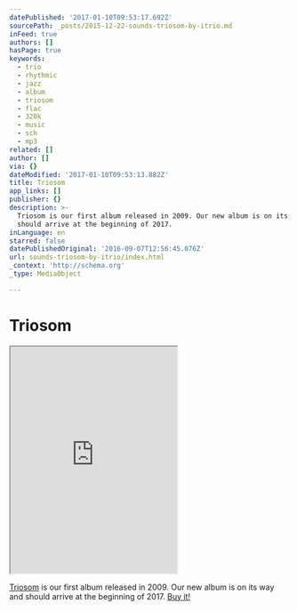 ```yaml
---
datePublished: '2017-01-10T09:53:17.692Z'
sourcePath: _posts/2015-12-22-sounds-triosom-by-itrio.md
inFeed: true
authors: []
hasPage: true
keywords:
  - trio
  - rhythmic
  - jazz
  - album
  - triosom
  - flac
  - 320k
  - music
  - sch
  - mp3
related: []
author: []
via: {}
dateModified: '2017-01-10T09:53:13.882Z'
title: Triosom
app_links: []
publisher: {}
description: >-
  Triosom is our first album released in 2009. Our new album is on its way and
  should arrive at the beginning of 2017.
inLanguage: en
starred: false
datePublishedOriginal: '2016-09-07T12:56:45.076Z'
url: sounds-triosom-by-itrio/index.html
_context: 'http://schema.org'
_type: MediaObject

---
```

# Triosom

<iframe src="https://the-grid.github.io/ed-userhtml/?g=eJwlkMFOwzAMhu97ilDEcXVHR4G26Y0DNw68gNN6bbSkqRxP20C8O-vik3_J8v_pa-2B0ZOKcnWkMxN4IK5V0aizHWSq1a4onho1kR0nqdW-qJZLk6nIvc4mkSXWAAbnoUe_5H3w8OENDQMNXw6vxIDOnLzeVeW-LN935TNE-0PaIY8EZuyD0-V9wNn5uMaiens9vACynAMfdfToHAjjHBdkmkULnwjWOrTjrM9kohXaLqnuRkboHcXYtagmpkPCvFH6U7R9boVtyPspgcGaYvBZ950WZa7qM19DC9ht2ruW7jF9__V42SYtqxX1YP0SWHCW5q-FdLppIRnt_gHG5HeT" height="408" style=""></iframe>

[Triosom][0] is our first album released in 2009\. Our new album is on its way and should arrive at the beginning of 2017\.
[Buy it!][1]

[0]: http://music.itrio.ch/album/triosom "Triosom"
[1]: http://music.itrio.ch/